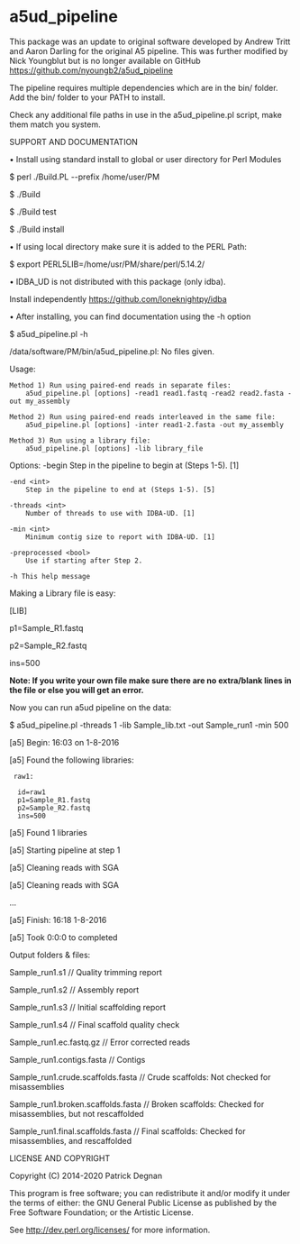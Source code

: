 a5ud_pipeline
=============
This package was an update to original software developed by 
Andrew Tritt and Aaron Darling for the original A5 pipeline.
This was further modified by Nick Youngblut but is no longer available on GitHub
https://github.com/nyoungb2/a5ud_pipeline


The pipeline requires multiple dependencies which are in the bin/ folder.
Add the bin/ folder to your PATH to install.

Check any additional file paths in use in the a5ud_pipeline.pl script, make
them match you system.


SUPPORT AND DOCUMENTATION


• Install using standard install to global or user directory for Perl Modules

$ perl ./Build.PL --prefix /home/user/PM

$ ./Build

$ ./Build test

$ ./Build install


• If using local directory make sure it is added to the PERL Path:

$ export PERL5LIB=/home/usr/PM/share/perl/5.14.2/


• IDBA_UD is not distributed with this package (only idba). 

Install independently https://github.com/loneknightpy/idba



• After installing, you can find documentation using the -h option


$ a5ud_pipeline.pl -h

/data/software/PM/bin/a5ud_pipeline.pl: No files given.

Usage:

    Method 1) Run using paired-end reads in separate files:
        a5ud_pipeline.pl [options] -read1 read1.fastq -read2 read2.fasta -out my_assembly

    Method 2) Run using paired-end reads interleaved in the same file:
        a5ud_pipeline.pl [options] -inter read1-2.fasta -out my_assembly

    Method 3) Run using a library file:
        a5ud_pipeline.pl [options] -lib library_file

  Options:
    -begin <int>
        Step in the pipeline to begin at (Steps 1-5). [1]

    -end <int>
        Step in the pipeline to end at (Steps 1-5). [5]

    -threads <int>
        Number of threads to use with IDBA-UD. [1]

    -min <int>
        Minimum contig size to report with IDBA-UD. [1]

    -preprocessed <bool>
        Use if starting after Step 2.

    -h This help message



Making a Library file is easy: 


[LIB]

p1=Sample_R1.fastq

p2=Sample_R2.fastq

ins=500

**Note: If you write your own file make sure there are no extra/blank lines in the file or else you will get an error.**

Now you can run a5ud pipeline on the data:

$ a5ud_pipeline.pl -threads 1 -lib Sample_lib.txt -out Sample_run1 -min 500

[a5] Begin: 16:03 on 1-8-2016 

[a5] Found the following libraries:

     raw1:
     
      id=raw1
      p1=Sample_R1.fastq
      p2=Sample_R2.fastq
      ins=500
[a5] Found 1 libraries

[a5] Starting pipeline at step 1

[a5] Cleaning reads with SGA

[a5] Cleaning reads with SGA

...

[a5] Finish:  16:18 1-8-2016

[a5] Took 0:0:0 to completed

Output folders & files:

Sample_run1.s1			      		// Quality trimming report

Sample_run1.s2			      		// Assembly report

Sample_run1.s3 		            	// Initial scaffolding report

Sample_run1.s4    					// Final scaffold quality check

Sample_run1.ec.fastq.gz             // Error corrected reads

Sample_run1.contigs.fasta           // Contigs

Sample_run1.crude.scaffolds.fasta   // Crude scaffolds:  Not checked for misassemblies

Sample_run1.broken.scaffolds.fasta  // Broken scaffolds: Checked for misassemblies, but not rescaffolded

Sample_run1.final.scaffolds.fasta   // Final scaffolds:  Checked for misassemblies, and rescaffolded




LICENSE AND COPYRIGHT

Copyright (C) 2014-2020 Patrick Degnan

This program is free software; you can redistribute it and/or modify it
under the terms of either: the GNU General Public License as published
by the Free Software Foundation; or the Artistic License.

See <http://dev.perl.org/licenses/> for more information.

